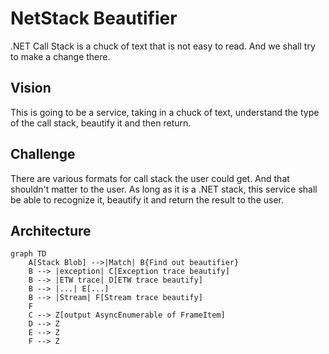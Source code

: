 # NetStack Beautifier

.NET Call Stack is a chuck of text that is not easy to read.
And we shall try to make a change there.

## Vision

This is going to be a service, taking in a chuck of text, understand the type of the call stack, beautify it and then return.

## Challenge

There are various formats for call stack the user could get. And that shouldn't matter to the user. As long as it is a .NET stack, this service shall be able to recognize it, beautify it and return the result to the user.

## Architecture

```mermaid
graph TD
    A[Stack Blob] -->|Match| B{Find out beautifier}
    B --> |exception| C[Exception trace beautify]
    B --> |ETW trace| D[ETW trace beautify]
    B --> |...| E[...]
    B --> |Stream| F[Stream trace beautify]
    F
    C --> Z[output AsyncEnumerable of FrameItem]
    D --> Z
    E --> Z
    F --> Z
```
